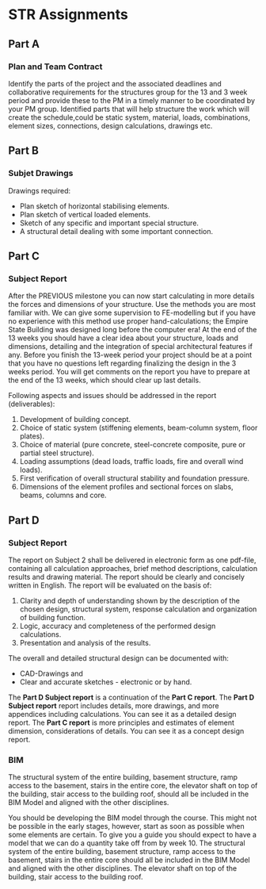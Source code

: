 # STR Assignments
## Part A
### Plan and Team Contract
Identify the parts of the project and the associated deadlines and collaborative requirements for
the structures group for the 13 and 3 week period and provide these to the PM in a timely manner
to be coordinated by your PM group.
Identified parts that will help structure the work which will create the schedule,could be static
system, material, loads, combinations, element sizes, connections, design calculations, drawings etc.

## Part B
### Subjet Drawings
Drawings required:
- Plan sketch of horizontal stabilising elements.
-	Plan sketch of vertical loaded elements.
-	Sketch of any specific and important special structure.
-	A structural detail dealing with some important connection.

## Part C
### Subject Report
After the PREVIOUS milestone you can now start calculating in more details the forces and dimensions
of your structure. Use the methods you are most familiar with. We can give some supervision
to FE-modelling but if you have no experience with this method use proper hand-calculations;
the Empire State Building was designed long before the computer era! At the end of the 13 weeks you
should have a clear idea about your structure, loads and dimensions, detailing and the integration
of special architectural features if any. Before you finish the 13-week period your project should
be at a point that you have no questions left regarding finalizing the design in the 3 weeks period.
You will get comments on the report you have to prepare at the end of the 13 weeks, which should clear
up last details.

Following aspects and issues should be addressed in the report (deliverables):
1. Development of building concept.
2. Choice of static system (stiffening elements, beam-column system, floor plates).
3. Choice of material (pure concrete, steel-concrete composite, pure or partial steel structure).
4. Loading assumptions (dead loads, traffic loads, fire and overall wind loads).
5. First verification of overall structural stability and foundation pressure.
6. Dimensions of the element profiles and sectional forces on slabs, beams, columns and core.

## Part D 
### Subject Report
The report on Subject 2 shall be delivered in electronic form as one pdf-file, containing all calculation
approaches, brief method descriptions, calculation results and drawing material. The report should be clearly
and concisely written in English. The report will be evaluated on the basis of:
1. Clarity and depth of understanding shown by the description of the chosen design, structural system,
response calculation and organization of building function.
2. Logic, accuracy and completeness of the performed design calculations.
3. Presentation and analysis of the results.

The overall and detailed structural design can be documented with:
- CAD-Drawings and
- Clear and accurate sketches - electronic or by hand.

The **Part D Subject report** is a continuation of the **Part C report**. The **Part D Subject report** report
includes details, more drawings, and more appendices including calculations. You can see it as a detailed design report.
The **Part C report** is more principles and estimates of element dimension, considerations of details. You can see
it as a concept design report.

  
### BIM
The structural system of the entire building, basement structure, ramp access to the basement, stairs in the entire
core, the elevator shaft on top of the building, stair access to the building roof, should all be included in the
BIM Model and aligned with the other disciplines.

You should be developing the BIM model through the course. This might not be possible in the early stages, however,
start as soon as possible when some elements are certain. To give you a guide you should expect to have a model that
we can do a quantity take off from by week 10. The structural system of the entire building, basement structure, ramp
access to the basement, stairs in the entire core should all be included in the BIM Model and aligned with the other
disciplines. The elevator shaft on top of the building, stair access to the building roof.


